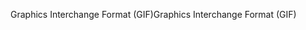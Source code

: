 <span data-ttu-id="4e0ae-101">Graphics Interchange Format (GIF)</span><span class="sxs-lookup"><span data-stu-id="4e0ae-101">Graphics Interchange Format (GIF)</span></span>